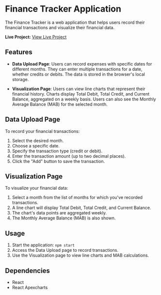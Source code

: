 # Finance Tracker Application

The Finance Tracker is a web application that helps users record their financial transactions and visualize their financial data.

**Live Project:** [View Live Project](https://finance-tracker-mh5r.onrender.com/)

## Features

- **Data Upload Page**: Users can record expenses with specific dates for different months. They can enter multiple transactions for a date, whether credits or debits. The data is stored in the browser's local storage.

- **Visualization Page**: Users can view line charts that represent their financial history. Charts display Total Debit, Total Credit, and Current Balance, aggregated on a weekly basis. Users can also see the Monthly Average Balance (MAB) for the selected month.

## Data Upload Page

To record your financial transactions:

1. Select the desired month.
2. Choose a specific date.
3. Specify the transaction type (credit or debit).
4. Enter the transaction amount (up to two decimal places).
5. Click the "Add" button to save the transaction.

## Visualization Page

To visualize your financial data:

1. Select a month from the list of months for which you've recorded transactions.
2. A line chart will display Total Debit, Total Credit, and Current Balance.
3. The chart's data points are aggregated weekly.
4. The Monthly Average Balance (MAB) is also shown.

## Usage

1. Start the application: `npm start`
2. Access the Data Upload page to record transactions.
3. Use the Visualization page to view line charts and MAB calculations.

## Dependencies

- React
- React Apexcharts

